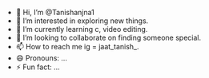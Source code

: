 - 👋 Hi, I’m @Tanishanjna1
- 👀 I’m interested in exploring new things.
- 🌱 I’m currently learning c, video editing.
- 💞️ I’m looking to collaborate on finding someone special.
- 📫 How to reach me ig = jaat_tanish_.
- 😄 Pronouns: ...
- ⚡ Fun fact: ...

<!---
Tanishanjna1/Tanishanjna1 is a ✨ special ✨ repository because its `README.md` (this file) appears on your GitHub profile.
You can click the Preview link to take a look at your changes.
--->
